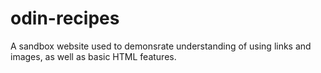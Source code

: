 # odin-recipes

A sandbox website used to demonsrate understanding of using links and images, as well as basic HTML features.